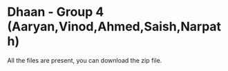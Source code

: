 # Dhaan - Group 4 (Aaryan,Vinod,Ahmed,Saish,Narpath)

All the files are present, you can download the zip file.
